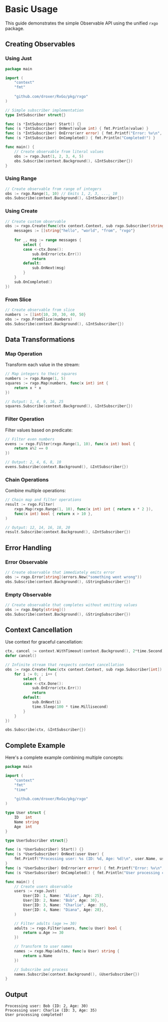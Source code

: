 # Basic Usage

This guide demonstrates the simple Observable API using the unified `rxgo` package.

## Creating Observables

### Using Just

```go
package main

import (
    "context"
    "fmt"
    
    "github.com/droxer/RxGo/pkg/rxgo"
)

// Simple subscriber implementation
type IntSubscriber struct{}

func (s *IntSubscriber) Start() {}
func (s *IntSubscriber) OnNext(value int) { fmt.Println(value) }
func (s *IntSubscriber) OnError(err error) { fmt.Printf("Error: %v\n", err) }
func (s *IntSubscriber) OnCompleted() { fmt.Println("Completed!") }

func main() {
    // Create observable from literal values
    obs := rxgo.Just(1, 2, 3, 4, 5)
    obs.Subscribe(context.Background(), &IntSubscriber{})
}
```

### Using Range

```go
// Create observable from range of integers
obs := rxgo.Range(1, 10) // Emits 1, 2, 3, ..., 10
obs.Subscribe(context.Background(), &IntSubscriber{})
```

### Using Create

```go
// Create custom observable
obs := rxgo.Create(func(ctx context.Context, sub rxgo.Subscriber[string]) {
    messages := []string{"hello", "world", "from", "rxgo"}
    
    for _, msg := range messages {
        select {
        case <-ctx.Done():
            sub.OnError(ctx.Err())
            return
        default:
            sub.OnNext(msg)
        }
    }
    sub.OnCompleted()
})
```

### From Slice

```go
// Create observable from slice
numbers := []int{10, 20, 30, 40, 50}
obs := rxgo.FromSlice(numbers)
obs.Subscribe(context.Background(), &IntSubscriber{})
```

## Data Transformations

### Map Operation

Transform each value in the stream:

```go
// Map integers to their squares
numbers := rxgo.Range(1, 5)
squares := rxgo.Map(numbers, func(x int) int {
    return x * x
})

// Output: 1, 4, 9, 16, 25
squares.Subscribe(context.Background(), &IntSubscriber{})
```

### Filter Operation

Filter values based on predicate:

```go
// Filter even numbers
evens := rxgo.Filter(rxgo.Range(1, 10), func(x int) bool {
    return x%2 == 0
})

// Output: 2, 4, 6, 8, 10
evens.Subscribe(context.Background(), &IntSubscriber{})
```

### Chain Operations

Combine multiple operations:

```go
// Chain map and filter operations
result := rxgo.Filter(
    rxgo.Map(rxgo.Range(1, 10), func(x int) int { return x * 2 }),
    func(x int) bool { return x > 10 },
)

// Output: 12, 14, 16, 18, 20
result.Subscribe(context.Background(), &IntSubscriber{})
```

## Error Handling

### Error Observable

```go
// Create observable that immediately emits error
obs := rxgo.Error[string](errors.New("something went wrong"))
obs.Subscribe(context.Background(), &StringSubscriber{})
```

### Empty Observable

```go
// Create observable that completes without emitting values
obs := rxgo.Empty[string]()
obs.Subscribe(context.Background(), &StringSubscriber{})
```

## Context Cancellation

Use context for graceful cancellation:

```go
ctx, cancel := context.WithTimeout(context.Background(), 2*time.Second)
defer cancel()

// Infinite stream that respects context cancellation
obs := rxgo.Create(func(ctx context.Context, sub rxgo.Subscriber[int]) {
    for i := 0; ; i++ {
        select {
        case <-ctx.Done():
            sub.OnError(ctx.Err())
            return
        default:
            sub.OnNext(i)
            time.Sleep(100 * time.Millisecond)
        }
    }
})

obs.Subscribe(ctx, &IntSubscriber{})
```

## Complete Example

Here's a complete example combining multiple concepts:

```go
package main

import (
    "context"
    "fmt"
    "time"
    
    "github.com/droxer/RxGo/pkg/rxgo"
)

type User struct {
    ID   int
    Name string
    Age  int
}

type UserSubscriber struct{}

func (s *UserSubscriber) Start() {}
func (s *UserSubscriber) OnNext(user User) {
    fmt.Printf("Processing user: %s (ID: %d, Age: %d)\n", user.Name, user.ID, user.Age)
}
func (s *UserSubscriber) OnError(err error) { fmt.Printf("Error: %v\n", err) }
func (s *UserSubscriber) OnCompleted() { fmt.Println("User processing completed!") }

func main() {
    // Create users observable
    users := rxgo.Just(
        User{ID: 1, Name: "Alice", Age: 25},
        User{ID: 2, Name: "Bob", Age: 30},
        User{ID: 3, Name: "Charlie", Age: 35},
        User{ID: 4, Name: "Diana", Age: 28},
    )

    // Filter adults (age >= 30)
    adults := rxgo.Filter(users, func(u User) bool {
        return u.Age >= 30
    })

    // Transform to user names
    names := rxgo.Map(adults, func(u User) string {
        return u.Name
    })

    // Subscribe and process
    names.Subscribe(context.Background(), &UserSubscriber{})
}
```

## Output

```
Processing user: Bob (ID: 2, Age: 30)
Processing user: Charlie (ID: 3, Age: 35)
User processing completed!
```